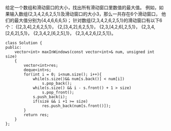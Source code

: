 给定一个数组和滑动窗口的大小，找出所有滑动窗口里数值的最大值。
例如，如果输入数组{2,3,4,2,6,2,5,1}及滑动窗口的大小3，那么一共存在6个滑动窗口，
他们的最大值分别为{4,4,6,6,6,5}； 针对数组{2,3,4,2,6,2,5,1}的滑动窗口有以下6个：
 {[2,3,4],2,6,2,5,1}， {2,[3,4,2],6,2,5,1}， {2,3,[4,2,6],2,5,1}， {2,3,4,[2,6,2],5,1}， {2,3,4,2,[6,2,5],1}， {2,3,4,2,6,[2,5,1]}。


```
class Solution {
public:
    vector<int> maxInWindows(const vector<int>& num, unsigned int size)
    {
        vector<int>res;
        deque<int>s;
        for(int i = 0; i<num.size(); i++){
            while(s.size()&& num[s.back()] < num[i])
                s.pop_back();
            while(s.size() && i - s.front() + 1 > size)
                s.pop_front();
            s.push_back(i);
            if(size && i +1 >= size)
                res.push_back(num[s.front()]);
        }
        return res;
    }
};
```